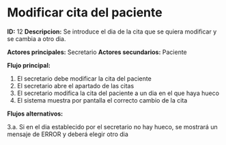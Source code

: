 # Modificar cita del paciente

**ID:** 12 **Descripcion:** Se introduce el dia de la cita que se quiera modificar y se cambia a otro dia.

**Actores principales:** Secretario **Actores secundarios:** Paciente

**Flujo principal:**
1. El secretario debe modificar la cita del paciente
2. El secretario abre el apartado de las citas 
3. El secretario modifica la cita del paciente a un dia en el que haya hueco
4. El sistema muestra por pantalla el correcto cambio de la cita

**Flujos alternativos:**

3.a. Si en el dia establecido por el secretario no hay hueco, se mostrará un mensaje de ERROR y deberá elegir otro dia
